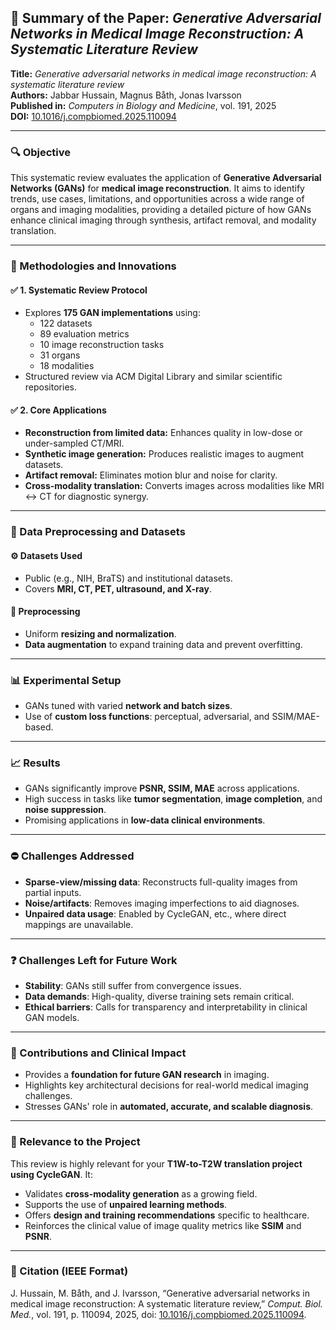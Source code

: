 ## 📄 Summary of the Paper: _Generative Adversarial Networks in Medical Image Reconstruction: A Systematic Literature Review_

**Title:** _Generative adversarial networks in medical image reconstruction: A systematic literature review_  
**Authors:** Jabbar Hussain, Magnus Båth, Jonas Ivarsson  
**Published in:** *Computers in Biology and Medicine*, vol. 191, 2025  
**DOI:** [10.1016/j.compbiomed.2025.110094](https://doi.org/10.1016/j.compbiomed.2025.110094)

---

### 🔍 Objective

This systematic review evaluates the application of **Generative Adversarial Networks (GANs)** for **medical image reconstruction**. It aims to identify trends, use cases, limitations, and opportunities across a wide range of organs and imaging modalities, providing a detailed picture of how GANs enhance clinical imaging through synthesis, artifact removal, and modality translation.

---

### 🧠 Methodologies and Innovations

#### ✅ 1. Systematic Review Protocol
- Explores **175 GAN implementations** using:
  - 122 datasets
  - 89 evaluation metrics
  - 10 image reconstruction tasks
  - 31 organs
  - 18 modalities
- Structured review via ACM Digital Library and similar scientific repositories.

#### ✅ 2. Core Applications
- **Reconstruction from limited data:** Enhances quality in low-dose or under-sampled CT/MRI.
- **Synthetic image generation:** Produces realistic images to augment datasets.
- **Artifact removal:** Eliminates motion blur and noise for clarity.
- **Cross-modality translation:** Converts images across modalities like MRI ↔ CT for diagnostic synergy.

---

### 🧪 Data Preprocessing and Datasets

#### ⚙️ Datasets Used
- Public (e.g., NIH, BraTS) and institutional datasets.
- Covers **MRI, CT, PET, ultrasound, and X-ray**.

#### 🔄 Preprocessing
- Uniform **resizing and normalization**.
- **Data augmentation** to expand training data and prevent overfitting.

---

### 📊 Experimental Setup

- GANs tuned with varied **network and batch sizes**.
- Use of **custom loss functions**: perceptual, adversarial, and SSIM/MAE-based.

---

### 📈 Results

- GANs significantly improve **PSNR, SSIM, MAE** across applications.
- High success in tasks like **tumor segmentation**, **image completion**, and **noise suppression**.
- Promising applications in **low-data clinical environments**.

---

### ⛔ Challenges Addressed

- **Sparse-view/missing data**: Reconstructs full-quality images from partial inputs.
- **Noise/artifacts**: Removes imaging imperfections to aid diagnoses.
- **Unpaired data usage**: Enabled by CycleGAN, etc., where direct mappings are unavailable.

---

### ❓ Challenges Left for Future Work

- **Stability**: GANs still suffer from convergence issues.
- **Data demands**: High-quality, diverse training sets remain critical.
- **Ethical barriers**: Calls for transparency and interpretability in clinical GAN models.

---

### 🔬 Contributions and Clinical Impact

- Provides a **foundation for future GAN research** in imaging.
- Highlights key architectural decisions for real-world medical imaging challenges.
- Stresses GANs' role in **automated, accurate, and scalable diagnosis**.

---

### 📌 Relevance to the Project

This review is highly relevant for your **T1W-to-T2W translation project using CycleGAN**. It:
- Validates **cross-modality generation** as a growing field.
- Supports the use of **unpaired learning methods**.
- Offers **design and training recommendations** specific to healthcare.
- Reinforces the clinical value of image quality metrics like **SSIM** and **PSNR**.

---

### 📃 Citation (IEEE Format)

J. Hussain, M. Båth, and J. Ivarsson, “Generative adversarial networks in medical image reconstruction: A systematic literature review,” *Comput. Biol. Med.*, vol. 191, p. 110094, 2025, doi: [10.1016/j.compbiomed.2025.110094](https://doi.org/10.1016/j.compbiomed.2025.110094).
